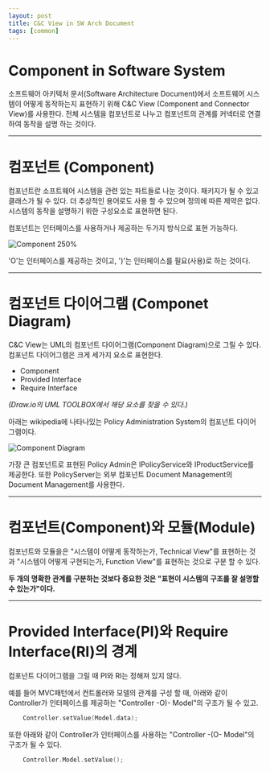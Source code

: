 ```yaml
---
layout: post
title: C&C View in SW Arch Document
tags: [common]
---
```


# Component in Software System

소프트웨어 아키텍처 문서(Software Architecture Document)에서 소프트웨어 시스템이 어떻게 동작하는지 표현하기 위해 C&C View (Component and Connector View)를 사용한다. 전체 시스템을 컴포넌트로 나누고 컴포넌트의 관계를 커넥터로 연결하여 동작을 설명 하는 것이다.

--- 

# 컴포넌트 (Component)
컴포넌트란 소프트웨어 시스템을 관련 있는 파트들로 나눈 것이다. 패키지가 될 수 있고 클래스가 될 수 있다. 더 추상적인 용어로도 사용 할 수 있으며 정의에 따른 제약은 없다. 시스템의 동작을 설명하기 위한 구성요소로 표현하면 된다.

컴포넌트는 인터페이스를 사용하거나 제공하는 두가지 방식으로 표현 가능하다.

![Component 250%](https://upload.wikimedia.org/wikipedia/commons/e/e8/Component.PNG)

'O'는 인터페이스를 제공하는 것이고, ')'는 인터페이스를 필요(사용)로 하는 것이다.

---

# 컴포넌트 다이어그램 (Componet Diagram)
C&C View는 UML의 컴포넌트 다이어그램(Component Diagram)으로 그릴 수 있다.
컴포넌트 다이어그램은 크게 세가지 요소로 표현한다.

- Component
- Provided Interface
- Require Interface

*(Draw.io의 UML TOOLBOX에서 해당 요소를 찾을 수 있다.)*

아래는 wikipedia에 나타나있는 Policy Administration System의 컴포넌트 다이어 그램이다.

![Component Diagram](https://upload.wikimedia.org/wikipedia/commons/thumb/b/b8/Policy_Admin_Component_Diagram.PNG/1280px-Policy_Admin_Component_Diagram.PNG)

가장 큰 컴포넌트로 표현된 Policy Admin은 IPolicyService와 IProductService를 제공한다. 또한 PolicyServer는 외부 컴포넌트 Document Management의 Document Management를 사용한다.

---

# 컴포넌트(Component)와 모듈(Module)
컴포넌트와 모듈을은 "시스템이 어떻게 동작하는가, Technical View"를 표현하는 것과 "시스템이 어떻게 구현되는가, Function View"를 표현하는 것으로 구분 할 수 있다. 

**두 개의 명확한 관계를 구분하는 것보다 중요한 것은 "표현이 시스템의 구조를 잘 설명할 수 있는가"이다.**

---

# Provided Interface(PI)와 Require Interface(RI)의 경계
컴포넌트 다이어그램을 그릴 때 PI와 RI는 정해져 있지 않다.  

예를 들어 MVC패턴에서 컨트롤러와 모델의 관계를 구성 할 때, 아래와 같이 Controller가 인터페이스를 제공하는 "Controller -O)- Model"의 구조가 될 수 있고.
```cpp
	Controller.setValue(Model.data);
```

또한 아래와 같이 Controller가 인터페이스를 사용하는 "Controller -(O- Model"의 구조가 될 수 있다.

```cpp
	Controller.Model.setValue();
```
